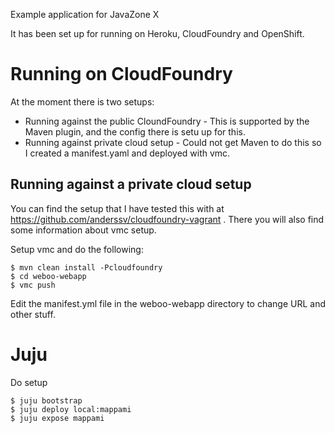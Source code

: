 Example application for JavaZone X

It has been set up for running on Heroku, CloudFoundry and OpenShift.

# Running on CloudFoundry
At the moment there is two setups:
* Running against the public CloundFoundry - This is supported by the Maven plugin, and the config there is setu up for this.
* Running against private cloud setup - Could not get Maven to do this so I created a manifest.yaml and deployed with vmc.

## Running against a private cloud setup
You can find the setup that I have tested this with at https://github.com/anderssv/cloudfoundry-vagrant . There you will also find some information about vmc setup.

Setup vmc and do the following:

```
$ mvn clean install -Pcloudfoundry
$ cd weboo-webapp
$ vmc push
```

Edit the manifest.yml file in the weboo-webapp directory to change URL and other stuff.

# Juju

Do setup

```
$ juju bootstrap
$ juju deploy local:mappami
$ juju expose mappami
```


 
